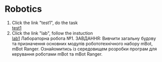 # Robotics 
1. Click the link "test1", do the task <br>
[test1](https://forms.gle/NQk58Ak1iLmeTS4T8) <br>
1. Click the link "lab", follow the instuction <br>
[lab1](https://drive.google.com/file/d/1DDo4P__R5uvb4EN29T-SuzoJVTE9Js1A/view?usp=sharing)
Лабораторна робота №1. ЗАВДАННЯ: Вивчити загальну будову та призначення основних модулів робототехнічного набору mBot, mBot Ranger. Ознайомитись із середовищем розробки програм для керування роботами mBot та mBot Ranger.